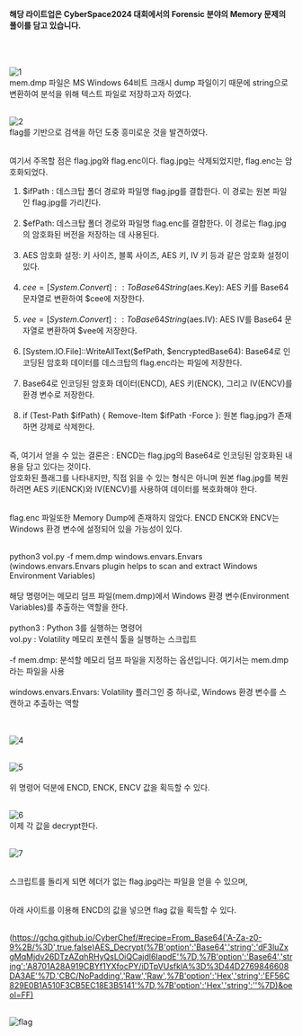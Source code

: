 **해당 라이트업은 CyberSpace2024 대회에서의 Forensic 분야의 Memory 문제의 풀이를 담고 있습니다.<br><br><br><br>**


![1](https://github.com/user-attachments/assets/8052b775-1be1-4753-b3e1-56f543490c29)<br>
mem.dmp 파일은 MS Windows 64비트 크래시 dump 파일이기 때문에 string으로 변환하여 분석을 위해 텍스트 파일로 저장하고자 하였다.<br><br>

![2](https://github.com/user-attachments/assets/e1c19a6f-00c9-4117-a22e-5b32551727c6)<br>
flag를 기반으로 검색을 하던 도중 흥미로운 것을 발견하였다.<br><br>

여기서 주목할 점은 flag.jpg와 flag.enc이다. flag.jpg는 삭제되었지만, flag.enc는 암호화되었다.<br>

1. $ifPath : 데스크탑 폴더 경로와 파일명 flag.jpg를 결합한다. 이 경로는 원본 파일인 flag.jpg를 가리킨다.<br><br>
2. $efPath: 데스크탑 폴더 경로와 파일명 flag.enc를 결합한다. 이 경로는 flag.jpg의 암호화된 버전을 저장하는 데 사용된다.<br><br>
3. AES 암호화 설정: 키 사이즈, 블록 사이즈, AES 키, IV 키 등과 같은 암호화 설정이 있다.<br><br>
4. $cee = [System.Convert]::ToBase64String($aes.Key): AES 키를 Base64 문자열로 변환하여 $cee에 저장한다.<br><br>
5. $vee = [System.Convert]::ToBase64String($aes.IV): AES IV를 Base64 문자열로 변환하여 $vee에 저장한다.<br><br>
6. [System.IO.File]::WriteAllText($efPath, $encryptedBase64): Base64로 인코딩된 암호화 데이터를 데스크탑의 flag.enc라는 파일에 저장한다.<br><br>
7. Base64로 인코딩된 암호화 데이터(ENCD), AES 키(ENCK), 그리고 IV(ENCV)를 환경 변수로 저장한다.<br><br>
8. if (Test-Path $ifPath) { Remove-Item $ifPath -Force }: 원본 flag.jpg가 존재하면 강제로 삭제한다.<br><br>

즉, 여기서 얻을 수 있는 결론은 : ENCD는 flag.jpg의 Base64로 인코딩된 암호화된 내용을 담고 있다는 것이다.<br>
암호화된 플래그를 나타내지만, 직접 읽을 수 있는 형식은 아니며 원본 flag.jpg를 복원하려면 AES 키(ENCK)와 IV(ENCV)를 사용하여 데이터를 복호화해야 한다.<br><br>

flag.enc 파일또한 Memory Dump에 존재하지 않았다. ENCD ENCK와 ENCV는 Windows 환경 변수에 설정되어 있을 가능성이 있다.<br><br>

python3 vol.py -f mem.dmp windows.envars.Envars (windows.envars.Envars plugin helps to scan and extract Windows Environment Variables)<br><br>
해당 명령어는 메모리 덤프 파일(mem.dmp)에서 Windows 환경 변수(Environment Variables)를 추출하는 역할을 한다.<br><br>
python3 : Python 3를 실행하는 명령어<br>
vol.py : Volatility 메모리 포렌식 툴을 실행하는 스크립트<br><br>
-f mem.dmp: 분석할 메모리 덤프 파일을 지정하는 옵션입니다. 여기서는 mem.dmp라는 파일을 사용<br><br>
windows.envars.Envars: Volatility 플러그인 중 하나로, Windows 환경 변수를 스캔하고 추출하는 역할<br><br><br>


![4](https://github.com/user-attachments/assets/e07faf37-0df1-46fc-8705-323ceac21697)<br><br>

![5](https://github.com/user-attachments/assets/fc5a54f4-8826-4430-bb4c-cff511a934e8)<br><br>
위 명령어 덕분에 ENCD, ENCK, ENCV 값을 획득할 수 있다.<br><br>

![6](https://github.com/user-attachments/assets/10a35be6-0408-4bce-b5a3-35a6b9f12c6c)<br>
이제 각 값을 decrypt한다.<br><br>

![7](https://github.com/user-attachments/assets/6072c6b8-10eb-4d08-afe3-ac553a25aa30)<br><br>

스크립트를 돌리게 되면 헤더가 없는 flag.jpg라는 파일을 얻을 수 있으며,<br><br>

아래 사이트를 이용해 ENCD의 값을 넣으면 flag 값을 획득할 수 있다.<br><br>

(https://gchq.github.io/CyberChef/#recipe=From_Base64('A-Za-z0-9%2B/%3D',true,false)AES_Decrypt(%7B'option':'Base64','string':'dF3luZxgMqMjdv26DTzAZqhRHyQsLOiQCajdl6IapdE'%7D,%7B'option':'Base64','string':'A8701A28A919CBYf1YXfocPY/iDTpVUsfklA%3D%3D44D2769846608DA3AE'%7D,'CBC/NoPadding','Raw','Raw',%7B'option':'Hex','string':'EF56C829E0B1A510F3CB5EC18E3B5141'%7D,%7B'option':'Hex','string':''%7D)&oeol=FF)<br><br>


![flag](https://github.com/user-attachments/assets/a2d53afa-188a-4663-8f6e-45c46a9df3f2)<br>









